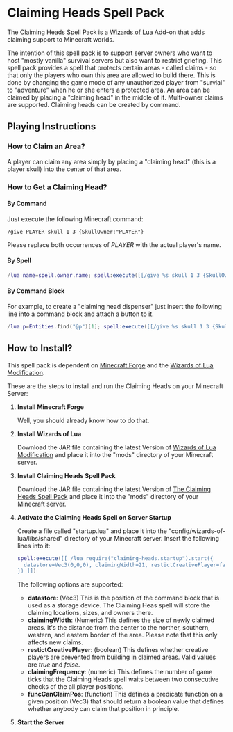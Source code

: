 # Claiming Heads Spell Pack
The Claiming Heads Spell Pack is a [Wizards of Lua](http://www.wizards-of-lua.net) Add-on that adds claiming support to Minecraft worlds.

The intention of this spell pack is to support server owners who want to host "mostly vanilla" survival servers
but also want to restrict griefing. This spell pack provides a spell that protects certain areas - called claims -
so that only the players who own this area are allowed to build there. This is done by changing the game mode of
any unauthorized player from "survial" to "adventure" when he or she enters a protected area.
An area can be claimed by placing a "claiming head" in the middle of it. Multi-owner claims are supported. Claiming heads can be created by command.

## Playing Instructions
### How to Claim an Area?
A player can claim any area simply by placing a "claiming head" (this is a player skull) into the center of that area.

### How to Get a Claiming Head?
#### By Command
Just execute the following Minecraft command:
```
/give PLAYER skull 1 3 {SkullOwner:"PLAYER"}
```
Please replace both occurrences of *PLAYER* with the actual player's name.
#### By Spell
```lua
/lua name=spell.owner.name; spell:execute([[/give %s skull 1 3 {SkullOwner:"%s"}]], name, name)
```
#### By Command Block
For example, to create a "claiming head dispenser" just insert the following line into a command block and attach a button to it.
```lua
/lua p=Entities.find("@p")[1]; spell:execute([[/give %s skull 1 3 {SkullOwner:"%s"}]], p.name, p.name)
```

## How to Install?
This spell pack is dependent on [Minecraft Forge](http://files.minecraftforge.net/maven/net/minecraftforge/forge/index_1.12.2.html) 
and the [Wizards of Lua Modification](https://minecraft.curseforge.com/projects/wizards-of-lua/files).

These are the steps to install and run the Claiming Heads on your Minecraft Server:

1. **Install Minecraft Forge**

     Well, you should already know how to do that.
2. **Install Wizards of Lua**

     Download the JAR file containing the latest Version of 
     [Wizards of Lua Modification](https://minecraft.curseforge.com/projects/wizards-of-lua/files) and place it
     into the "mods" directory of your Minecraft server.
     
3. **Install Claiming Heads Spell Pack**

    Download the JAR file containing the latest Version of 
    [The Claiming Heads Spell Pack](https://minecraft.curseforge.com/projects/claiming-heads-spell-pack/files) and place it
    into the "mods" directory of your Minecraft server.
    
4. **Activate the Claiming Heads Spell on Server Startup**

    Create a file called "startup.lua" and place it into the "config/wizards-of-lua/libs/shared" directory of your Minecraft server.
    Insert the following lines into it:
    ```lua
    spell:execute([[ /lua require("claiming-heads.startup").start({
      datastore=Vec3(0,0,0), claimingWidth=21, restictCreativePlayer=false
    }) ]])
    ```
    The following options are supported:
    * **datastore**: (Vec3) This is the position of the command block that is used as a storage device. The Claiming Heas spell will store the claiming locations, sizes, and owners there.
    * **claimingWidth**: (Numeric) This defines the size of newly claimed areas. It's the distance from the center to the norther, southern, western, and eastern border of the area. Please note that this only affects new claims. 
    * **restictCreativePlayer**: (boolean) This defines whether creative players are prevented from building in claimed areas. Valid values are *true* and *false*.
    * **claimingFrequency**: (numeric) This defines the number of game ticks that the Claiming Heads spell waits between two consecutive  checks of the all player positions.
    * **funcCanClaimPos**: (function) This defines a predicate function on a given position (Vec3) that should return a boolean value that defines whether anybody can claim that position in principle.
    
    
5. **Start the Server**

